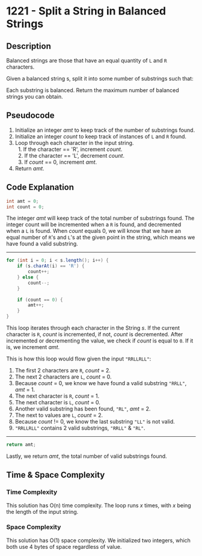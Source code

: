 # 1221 - Split a String in Balanced Strings
## Description
Balanced strings are those that have an equal quantity of `L` and `R` characters.

Given a balanced string s, split it into some number of substrings such that:

Each substring is balanced.
Return the maximum number of balanced strings you can obtain.

## Pseudocode
1. Initialize an integer *amt* to keep track of the number of substrings found.
2. Initialize an integer *count* to keep track of instances of `L` and `R` found.
3. Loop through each character in the input string. \
   &nbsp; 1. If the character == 'R', increment *count*. \
   &nbsp; 2. If the character == 'L', decrement *count*. \
   &nbsp; 3. If *count* == 0, increment *amt*.
4. Return *amt*.

## Code Explanation
```java
int amt = 0;
int count = 0;
```
The integer *amt* will keep track of the total number of substrings found. The integer count will be incremented when a `R` is found, and decremented when a `L` is found. When *count* equals 0, we will know that we have an equal number of `R`'s and `L`'s at the given point in the string, which means we have found a valid substring.

---
```java
for (int i = 0; i < s.length(); i++) {
    if (s.charAt(i) == 'R') {
        count++;
    } else {
        count--;    
    }
    
    if (count == 0) {
        amt++;    
    }
}
```
This loop iterates through each character in the String *s*. If the current character is `R`, *count* is incremented, if not, *count* is decremented. After incremented or decrementing the value, we check if *count* is equal to `0`. If it is, we increment *amt*.

This is how this loop would flow given the input `"RRLLRLL"`:
1. The first 2 characters are `R`, *count* = 2.
2. The next 2 characters are `L`, *count* = 0.
3. Because *count* = 0, we know we have found a valid substring `"RRLL"`, *amt* = 1.
4. The next character is `R`, *count* = 1.
5. The next character is `L`, *count* = 0.
6. Another valid substring has been found, `"RL"`, *amt* = 2.
7. The next to values are `L`, *count* = 2.
8. Because *count* != 0, we know the last substring `"LL"` is not valid.
9. `"RRLLRLL"` contains 2 valid substrings, `"RRLL"` & `"RL"`.

---
```java
return amt;
```
Lastly, we return *amt*, the total number of valid substrings found.

## Time & Space Complexity
### Time Complexity
This solution has O(n) time complexity. The loop runs *x* times, with *x* being the length of the input string.

### Space Complexity
This solution has O(1) space complexity. We initialized two integers, which both use 4 bytes of space regardless of value.
